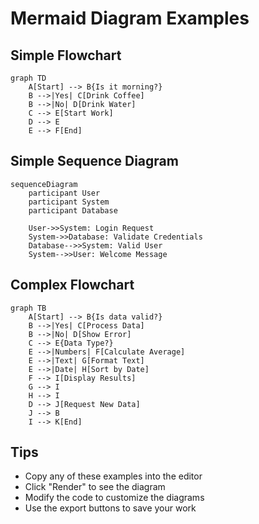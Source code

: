 # Mermaid Diagram Examples

## Simple Flowchart
```mermaid
graph TD
    A[Start] --> B{Is it morning?}
    B -->|Yes| C[Drink Coffee]
    B -->|No| D[Drink Water]
    C --> E[Start Work]
    D --> E
    E --> F[End]
```

## Simple Sequence Diagram
```mermaid
sequenceDiagram
    participant User
    participant System
    participant Database
    
    User->>System: Login Request
    System->>Database: Validate Credentials
    Database-->>System: Valid User
    System-->>User: Welcome Message
```

## Complex Flowchart
```mermaid
graph TB
    A[Start] --> B{Is data valid?}
    B -->|Yes| C[Process Data]
    B -->|No| D[Show Error]
    C --> E{Data Type?}
    E -->|Numbers| F[Calculate Average]
    E -->|Text| G[Format Text]
    E -->|Date| H[Sort by Date]
    F --> I[Display Results]
    G --> I
    H --> I
    D --> J[Request New Data]
    J --> B
    I --> K[End]
```

## Tips
- Copy any of these examples into the editor
- Click "Render" to see the diagram
- Modify the code to customize the diagrams
- Use the export buttons to save your work